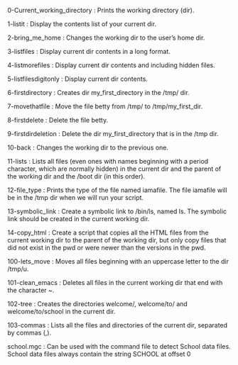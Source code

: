 0-Current_working_directory : Prints the working directory (dir).

1-listit : Display the contents list of your current dir.

2-bring_me_home : Changes the working dir to the user’s home dir.

3-listfiles : Display current dir contents in a long format.

4-listmorefiles : Display current dir contents and  including hidden files.

5-listfilesdigitonly : Display current dir contents.

6-firstdirectory : Creates dir my_first_directory in the /tmp/ dir.

7-movethatfile : Move the file betty from /tmp/ to /tmp/my_first_dir.

8-firstdelete : Delete the file betty.

9-firstdirdeletion : Delete the dir my_first_directory that is in the /tmp dir.

10-back : Changes the working dir to the previous one.

11-lists : Lists all files (even ones with names beginning with a period character, which are normally hidden) in the current dir and the parent of the working dir and the /boot dir (in this order).

12-file_type : Prints the type of the file named iamafile. The file iamafile will be in the /tmp dir when we will run your script.

13-symbolic_link : Create a symbolic link to /bin/ls, named ls. The symbolic link should be created in the current working dir.

14-copy_html : Create a script that copies all the HTML files from the current working dir to the parent of the working dir, but only copy files that did not exist in the pwd or were newer than the versions in the pwd.

100-lets_move : Moves all files beginning with an uppercase letter to the dir /tmp/u.

101-clean_emacs : Deletes all files in the current working dir that end with the character ~.

102-tree : Creates the directories welcome/, welcome/to/ and welcome/to/school in the current dir.

103-commas : Lists all the files and directories of the current dir, separated by commas (,).

school.mgc : Can be used with the command file to detect School data files. School data files always contain the string SCHOOL at offset 0
